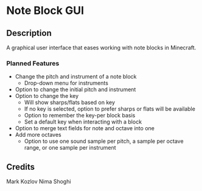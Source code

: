 # Note Block GUI

## Description

A graphical user interface that eases working with note blocks in Minecraft.

### Planned Features

* Change the pitch and instrument of a note block
  * Drop-down menu for instruments
* Option to change the initial pitch and instrument
* Option to change the key
  * Will show sharps/flats based on key
  * If no key is selected, option to prefer sharps or flats will be available
  * Option to remember the key-per block basis
  * Set a default key when interacting with a block
* Option to merge text fields for note and octave into one
* Add more octaves
  * Option to use one sound sample per pitch, a sample per octave range, or one sample per instrument

## Credits

Mark Kozlov
Nima Shoghi

